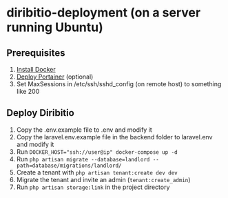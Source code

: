 # diribitio-deployment (on a server running Ubuntu)

## Prerequisites
1. [Install Docker](https://docs.docker.com/engine/install/ubuntu/)
2. [Deploy Portainer](https://docs.portainer.io/v/ce-2.11/start/install/server/docker/linux) (optional)
3. Set MaxSessions in /etc/ssh/sshd_config (on remote host) to something like 200

## Deploy Diribitio
1. Copy the .env.example file to .env and modify it
2. Copy the laravel.env.example file in the backend folder to laravel.env and modify it
3. Run `DOCKER_HOST="ssh://user@ip" docker-compose up -d`
4. Run `php artisan migrate --database=landlord --path=database/migrations/landlord/`
5. Create a tenant with `php artisan tenant:create dev dev`
6. Migrate the tenant and invite an admin (`tenant:create_admin`)
7. Run `php artisan storage:link` in the project directory

